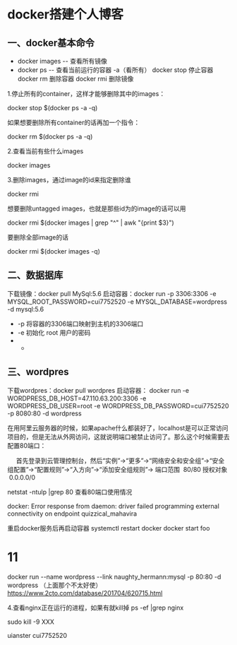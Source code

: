 # docker搭建个人博客
## 一、docker基本命令
* docker images  -- 查看所有镜像
* docker ps      -- 查看当前运行的容器 -a（看所有）
docker stop 停止容器
docker rm 删除容器
docker rmi  删除镜像

1.停止所有的container，这样才能够删除其中的images：

docker stop $(docker ps -a -q)

如果想要删除所有container的话再加一个指令：

docker rm $(docker ps -a -q)

2.查看当前有些什么images

docker images

3.删除images，通过image的id来指定删除谁

docker rmi <image id>

想要删除untagged images，也就是那些id为<None>的image的话可以用

docker rmi $(docker images | grep "^<none>" | awk "{print $3}")

要删除全部image的话

docker rmi $(docker images -q)


## 二、数据据库
下载镜像：docker pull MySql:5.6
启动容器：docker run -p 3306:3306 -e MYSQL_ROOT_PASSWORD=cui7752520 -e MYSQL_DATABASE=wordpress -d mysql:5.6
 * -p  将容器的3306端口映射到主机的3306端口
 * -e  初始化 root 用户的密码
 * -

## 三、wordpres
下载wordpres：docker pull wordpres
启动容器： docker run -e WORDPRESS_DB_HOST=47.110.63.200:3306 -e WORDPRESS_DB_USER=root -e WORDPRESS_DB_PASSWORD=cui7752520 -p 8080:80 -d wordpress

在用阿里云服务器的时候，如果apache什么都装好了，localhost是可以正常访问项目的，但是无法从外网访问，这就说明端口被禁止访问了。那么这个时候需要去配置80端口：

     首先登录到云管理控制台，然后“实例”->“更多”->“网络安全和安全组”->“安全组配置”->“配置规则”->“入方向”->“添加安全组规则”->
端口范围  80/80
授权对象  0.0.0.0/0

netstat -ntulp |grep 80  查看80端口使用情况

docker: Error response from daemon: driver failed programming external connectivity on endpoint quizzical_mahavira

重启docker服务后再启动容器
systemctl restart docker
docker start foo

# 11
docker run --name wordpress --link naughty_hermann:mysql -p 80:80 -d wordpress （上面那个不太好使）
https://www.2cto.com/database/201704/620715.html

4.查看nginx正在运行的进程，如果有就kill掉
ps -ef |grep nginx


sudo kill -9 XXX

uianster cui7752520



